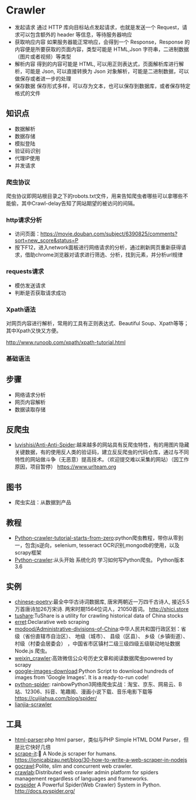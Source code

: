 # Crawler

* 发起请求 通过 HTTP 库向目标站点发起请求，也就是发送一个 Request，请求可以包含额外的 header 等信息，等待服务器响应
* 获取响应内容 如果服务器能正常响应，会得到一个 Response，Response 的内容便是所要获取的页面内容，类型可能是 HTML,Json 字符串，二进制数据（图片或者视频）等类型
* 解析内容 得到的内容可能是 HTML, 可以用正则表达式，页面解析库进行解析，可能是 Json, 可以直接转换为 Json 对象解析，可能是二进制数据，可以做保存或者进一步的处理
* 保存数据 保存形式多样，可以存为文本，也可以保存到数据库，或者保存特定格式的文件

## 知识点

* 数据解析
* 数据存储
* 模拟登陆
* 验证码识别
* 代理IP使用
* 并发请求

### 爬虫协议

爬虫协议即网站根目录之下的robots.txt文件，用来告知爬虫者哪些可以拿哪些不能偷，其中Crawl-delay告知了网站期望的被访问的间隔。

### http请求分析

* 访问页面：<https://movie.douban.com/subject/6390825/comments?sort=new_score&status=P>
* 按下F12，进入network面板进行网络请求的分析，通过刷新网页重新获得请求，借助chrome浏览器对请求进行筛选、分析，找到元素，并分析url规律

### requests请求

* 模仿发送请求
* 判断是否获取请求成功

### Xpath语法

对网页内容进行解析，常用的工具有正则表达式、Beautiful Soup、Xpath等等；其中Xpath又快又方便。

<http://www.runoob.com/xpath/xpath-tutorial.html>

### 基础语法

## 步骤

* 网络请求分析
* 网页内容解析
* 数据读取存储

## 反爬虫

* [luyishisi/Anti-Anti-Spider](https://github.com/luyishisi/Anti-Anti-Spider):越来越多的网站具有反爬虫特性，有的用图片隐藏关键数据，有的使用反人类的验证码，建立反反爬虫的代码仓库，通过与不同特性的网站做斗争（无恶意）提高技术。（欢迎提交难以采集的网站）（因工作原因，项目暂停） <https://www.urlteam.org>

## 图书

* 爬虫实战：从数据到产品

## 教程

* [Python-crawler-tutorial-starts-from-zero](https://github.com/Kr1s77/Python-crawler-tutorial-starts-from-zero):python爬虫教程，带你从零到一，包含js逆向，selenium, tesseract OCR识别,mongodb的使用，以及scrapy框架
* [Python-crawler](https://github.com/Ehco1996/Python-crawler):从头开始 系统化的 学习如何写Python爬虫。 Python版本 3.6

## 实例

* [chinese-poetry](https://github.com/chinese-poetry/chinese-poetry):最全中华古诗词数据库, 唐宋两朝近一万四千古诗人, 接近5.5万首唐诗加26万宋诗. 两宋时期1564位词人，21050首词。 <http://shici.store>
* [tushare](https://github.com/waditu/tushare):TuShare is a utility for crawling historical data of China stocks
* [erret](https://github.com/MontFerret/ferret):Declarative web scraping
* [modood/Administrative-divisions-of-China](https://github.com/modood/Administrative-divisions-of-China):中华人民共和国行政区划：省级（省份直辖市自治区）、 地级（城市）、 县级（区县）、 乡级（乡镇街道）、 村级（村委会居委会） ，中国省市区镇村二级三级四级五级联动地址数据 Node.js 爬虫。
* [weixin_crawler](https://github.com/wonderfulsuccess/weixin_crawler):高效微信公众号历史文章和阅读数据爬虫powered by scrapy
* [google-images-download](https://github.com/hardikvasa/google-images-download):Python Script to download hundreds of images from 'Google Images'. It is a ready-to-run code!
* [python-spider](https://github.com/Jack-Cherish/python-spider/tree/master/2020):
  rainbowPython3网络爬虫实战：淘宝、京东、网易云、B站、12306、抖音、笔趣阁、漫画小说下载、音乐电影下载等 <https://cuijiahua.com/blog/spider/>
* [lianjia-scrawler](https://github.com/XuefengHuang/lianjia-scrawler)

## 工具

* [html-parser](https://github.com/bupt1987/html-parser):php html parser，类似与PHP Simple HTML DOM Parser，但是比它快好几倍
* [scrape-it](https://github.com/IonicaBizau/scrape-it):🔮 A Node.js scraper for humans. <https://ionicabizau.net/blog/30-how-to-write-a-web-scraper-in-nodejs>
* [gocrawl](https://github.com/PuerkitoBio/gocrawl):Polite, slim and concurrent web crawler.
* [crawlab](https://github.com/crawlab-team/crawlab):Distributed web crawler admin platform for spiders management regardless of languages and frameworks.
* [pyspider](https://github.com/binux/pyspider) A Powerful Spider(Web Crawler) System in Python. <http://docs.pyspider.org/>
